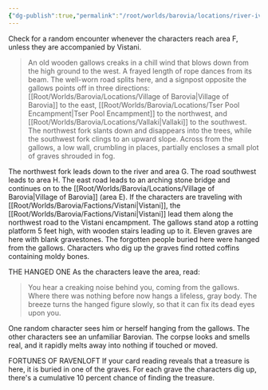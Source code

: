 ```yaml
---
{"dg-publish":true,"permalink":"/root/worlds/barovia/locations/river-ivlis-crossroads/"}
---
```


Check for a random encounter whenever the characters reach area F, unless they are accompanied by Vistani. 

> An old wooden gallows creaks in a chill wind that blows down from the high ground to the west. A frayed length of rope dances from its beam. The well-worn road splits here, and a signpost opposite the gallows points off in three directions: [[Root/Worlds/Barovia/Locations/Village of Barovia\|Village of Barovia]] to the east, [[Root/Worlds/Barovia/Locations/Tser Pool Encampment\|Tser Pool Encampment]] to the northwest, and [[Root/Worlds/Barovia/Locations/Vallaki\|Vallaki]] to the southwest. The northwest fork slants down and disappears into the trees, while the southwest fork clings to an upward slope. Across from the gallows, a low wall, crumbling in places, partially encloses a small plot of graves shrouded in fog. 
 
The northwest fork leads down to the river and area G. The road southwest leads to area H. The east road leads to an arching stone bridge and continues on to the [[Root/Worlds/Barovia/Locations/Village of Barovia\|Village of Barovia]] (area E). If the characters are traveling with [[Root/Worlds/Barovia/Factions/Vistani\|Vistani]], the [[Root/Worlds/Barovia/Factions/Vistani\|Vistani]] lead them along the northwest road to the Vistani encampment. 
The gallows stand atop a rotting platform 5 feet high, with wooden stairs leading up to it. Eleven graves are here with blank gravestones. The forgotten people buried here were hanged from the gallows. Characters who dig up the graves find rotted coffins containing moldy bones. 

THE HANGED ONE 
As the characters leave the area, read: 

> You hear a creaking noise behind you, coming from the gallows. Where there was nothing before now hangs a lifeless, gray body. The breeze turns the hanged figure slowly, so that it can fix its dead eyes upon you. 
 
One random character sees him or herself hanging from the gallows. The other characters see an unfamiliar Barovian. The corpse looks and smells real, and it rapidly melts away into nothing if touched or moved. 

FORTUNES OF RAVENLOFT 
If your card reading reveals that a treasure is here, it is buried in one of the graves. For each grave the characters dig up, there's a cumulative 10 percent chance of finding the treasure.
 
